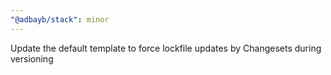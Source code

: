 ```yaml
---
"@adbayb/stack": minor
---
```


Update the default template to force lockfile updates by Changesets during versioning
